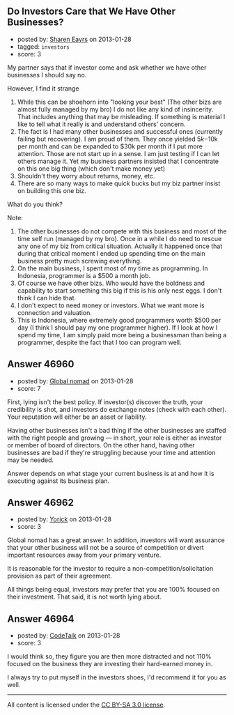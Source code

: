 ## Do Investors Care that We Have Other Businesses?

- posted by: [Sharen Eayrs](https://stackexchange.com/users/-1/23761-sharen-eayrs) on 2013-01-28
- tagged: `investors`
- score: 3

My partner says that if investor come and ask whether we have other businesses I should say no.

However, I find it strange

 1. While this can be shoehorn into "looking your best" (The other bizs are almost fully managed by my bro) I do not like any kind of insincerity. That includes anything that may be misleading. If something is material I like to tell what it really is and understand others' concern.
 2. The fact is I had many other businesses and successful ones (currently failing but recovering). I am proud of them. They once yielded $5k-$10k per month and can be expanded to $30k per month if I put more attention. Those are not start up in a sense. I am just testing if I can let others manage it. Yet my business partners insisted that I concentrate on this one big thing (which don't make money yet)
 3. Shouldn't they worry about returns, money, etc.
 4. There are so many ways to make quick bucks but my biz partner insist on building this one biz.

What do you think?

Note: 

 1. The other businesses do not compete with this business and most of the time self run (managed by my bro). Once in a while I do need to rescue any one of my biz from critical situation. Actually it happened once that during that critical moment I ended up spending time on the main business pretty much screwing everything.
 2. On the main business, I spent most of my time as programming. In Indonesia, programmer is a $500 a month job.
 3. Of course we have other bizs. Who would have the boldness and capability to start something this big if this is his only nest eggs. I don't think I can hide that.
 4. I don't expect to need money or investors. What we want more is connection and valuation.
 5. This is Indonesia, where extremely good programmers worth $500 per day (I think I should pay my one programmer higher). If I look at how I spend my time, I am simply paid more being a businessman than being a programmer, despite the fact that I too can program well.


## Answer 46960

- posted by: [Global nomad](https://stackexchange.com/users/-1/8622-global-nomad) on 2013-01-28
- score: 7

First, lying isn't the best policy. If investor(s) discover the truth, your credibility is shot, and investors do exchange notes (check with each other). Your reputation will either be an asset or liability.

Having other businesses isn't a bad thing if the other businesses are staffed with the right people and growing — in short, your role is either as investor or member of board of directors. On the other hand, having other businesses are bad if they're struggling because your time and attention may be needed.

Answer depends on what stage your current business is at and how it is executing against its business plan.


## Answer 46962

- posted by: [Yorick](https://stackexchange.com/users/-1/22512-yorick) on 2013-01-28
- score: 3

Global nomad has a great answer.  In addition, investors will want assurance that your other business will not be a source of competition or divert important resources away from your primary venture. 

It is reasonable for the investor to require a non-competition/solicitation provision as part of their agreement.

All things being equal, investors may prefer that you are 100% focused on their investment.  That said, it is not worth lying about.  


## Answer 46964

- posted by: [CodeTalk](https://stackexchange.com/users/-1/21191-codetalk) on 2013-01-28
- score: 3

I would think so, they figure you are then more distracted and not 110% focused on the business they are investing their hard-earned money in.

I always try to put myself in the investors shoes, I'd recommend it for you as well.



---

All content is licensed under the [CC BY-SA 3.0 license](https://creativecommons.org/licenses/by-sa/3.0/).

